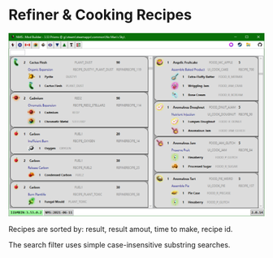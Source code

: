 # Refiner & Cooking Recipes
![](Tab_GameRecipes.png)

Recipes are sorted by: result, result amout, time to make, recipe id.

The search filter uses simple case-insensitive substring searches.

</br>
